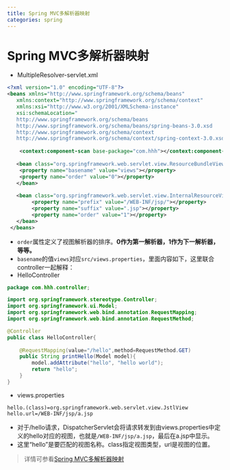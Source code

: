 ```yaml
---
title: Spring MVC多解析器映射
categories: spring
---
```


# Spring MVC多解析器映射
- MultipleResolver-servlet.xml
``` xml
<?xml version="1.0" encoding="UTF-8"?>
<beans xmlns="http://www.springframework.org/schema/beans"
   xmlns:context="http://www.springframework.org/schema/context"
   xmlns:xsi="http://www.w3.org/2001/XMLSchema-instance"
   xsi:schemaLocation="
   http://www.springframework.org/schema/beans    
   http://www.springframework.org/schema/beans/spring-beans-3.0.xsd
   http://www.springframework.org/schema/context 
   http://www.springframework.org/schema/context/spring-context-3.0.xsd">
   
	<context:component-scan base-package="com.hhh"></context:component-scan>   
   
   <bean class="org.springframework.web.servlet.view.ResourceBundleViewResolver">
   	<property name="basename" value="views"></property>
   	<property name="order" value="0"></property>
   </bean>
   
   <bean class="org.springframework.web.servlet.view.InternalResourceViewResolver">
   		<property name="prefix" value="/WEB-INF/jsp/"></property>
   		<property name="suffix" value=".jsp"></property>
   		<property name="order" value="1"></property>
   </bean>
 </beans>
```
- `order`属性定义了视图解析器的排序。**0作为第一解析器，1作为下一解析器，等等。**
- `basename`的值`views`对应`src/views.properties`，里面内容如下，这里联合controller一起解释：
- HelloController
``` java
package com.hhh.controller;

import org.springframework.stereotype.Controller;
import org.springframework.ui.Model;
import org.springframework.web.bind.annotation.RequestMapping;
import org.springframework.web.bind.annotation.RequestMethod;

@Controller
public class HelloController{
	
	@RequestMapping(value="/hello",method=RequestMethod.GET)
	public String printHello(Model model){
		model.addAttribute("hello", "hello world");
		return "hello";
	}
}

```
- views.properties
``` properties
hello.(class)=org.springframework.web.servlet.view.JstlView
hello.url=/WEB-INF/jsp/a.jsp
```
- 对于/hello请求，DispatcherServlet会将请求转发到由views.properties中定义的hello对应的视图，也就是`/WEB-INF/jsp/a.jsp`，最后在a.jsp中显示。
- 这里“hello”是要匹配的视图名称。class指定视图类型，url是视图的位置。
> 详情可参看[Spring MVC多解析器映射](http://www.yiibai.com/spring_mvc/springmvc_multiple_resolver_mapping.html)
